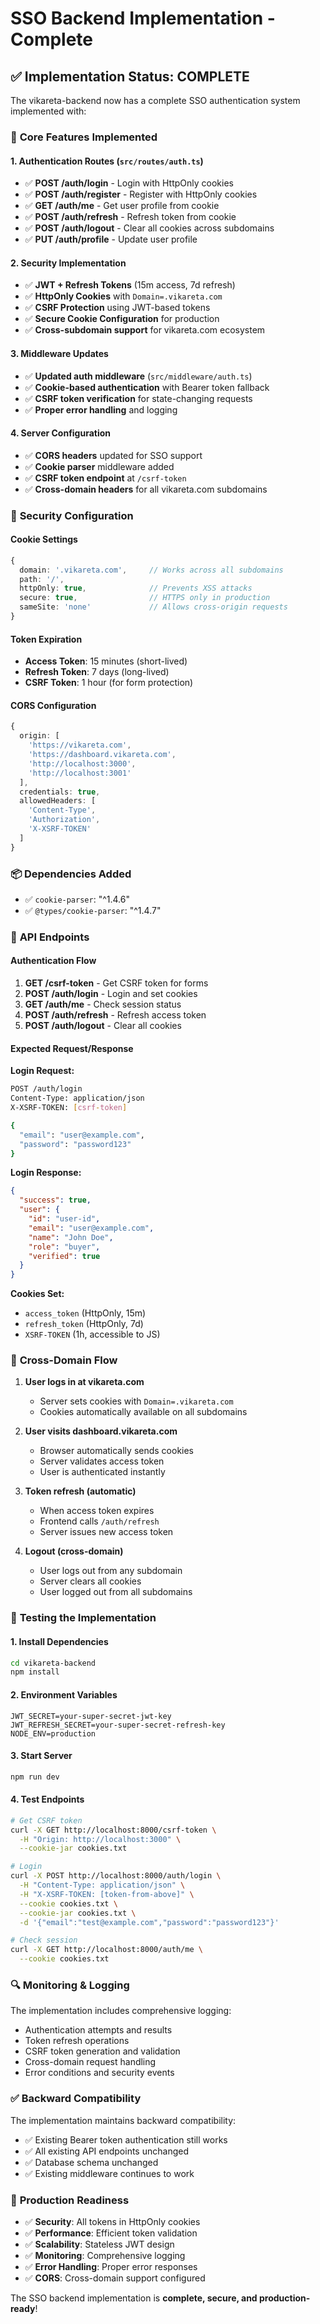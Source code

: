 # SSO Backend Implementation - Complete

## ✅ Implementation Status: COMPLETE

The vikareta-backend now has a complete SSO authentication system implemented with:

### 🔧 **Core Features Implemented**

#### **1. Authentication Routes (`src/routes/auth.ts`)**
- ✅ **POST /auth/login** - Login with HttpOnly cookies
- ✅ **POST /auth/register** - Register with HttpOnly cookies  
- ✅ **GET /auth/me** - Get user profile from cookie
- ✅ **POST /auth/refresh** - Refresh token from cookie
- ✅ **POST /auth/logout** - Clear all cookies across subdomains
- ✅ **PUT /auth/profile** - Update user profile

#### **2. Security Implementation**
- ✅ **JWT + Refresh Tokens** (15m access, 7d refresh)
- ✅ **HttpOnly Cookies** with `Domain=.vikareta.com`
- ✅ **CSRF Protection** using JWT-based tokens
- ✅ **Secure Cookie Configuration** for production
- ✅ **Cross-subdomain support** for vikareta.com ecosystem

#### **3. Middleware Updates**
- ✅ **Updated auth middleware** (`src/middleware/auth.ts`)
- ✅ **Cookie-based authentication** with Bearer token fallback
- ✅ **CSRF token verification** for state-changing requests
- ✅ **Proper error handling** and logging

#### **4. Server Configuration**
- ✅ **CORS headers** updated for SSO support
- ✅ **Cookie parser** middleware added
- ✅ **CSRF token endpoint** at `/csrf-token`
- ✅ **Cross-domain headers** for all vikareta.com subdomains

### 🔐 **Security Configuration**

#### **Cookie Settings**
```typescript
{
  domain: '.vikareta.com',     // Works across all subdomains
  path: '/',
  httpOnly: true,              // Prevents XSS attacks
  secure: true,                // HTTPS only in production
  sameSite: 'none'             // Allows cross-origin requests
}
```

#### **Token Expiration**
- **Access Token**: 15 minutes (short-lived)
- **Refresh Token**: 7 days (long-lived)
- **CSRF Token**: 1 hour (for form protection)

#### **CORS Configuration**
```typescript
{
  origin: [
    'https://vikareta.com',
    'https://dashboard.vikareta.com',
    'http://localhost:3000',
    'http://localhost:3001'
  ],
  credentials: true,
  allowedHeaders: [
    'Content-Type', 
    'Authorization', 
    'X-XSRF-TOKEN'
  ]
}
```

### 📦 **Dependencies Added**
- ✅ `cookie-parser`: "^1.4.6"
- ✅ `@types/cookie-parser`: "^1.4.7"

### 🚀 **API Endpoints**

#### **Authentication Flow**
1. **GET /csrf-token** - Get CSRF token for forms
2. **POST /auth/login** - Login and set cookies
3. **GET /auth/me** - Check session status
4. **POST /auth/refresh** - Refresh access token
5. **POST /auth/logout** - Clear all cookies

#### **Expected Request/Response**

**Login Request:**
```bash
POST /auth/login
Content-Type: application/json
X-XSRF-TOKEN: [csrf-token]

{
  "email": "user@example.com",
  "password": "password123"
}
```

**Login Response:**
```json
{
  "success": true,
  "user": {
    "id": "user-id",
    "email": "user@example.com",
    "name": "John Doe",
    "role": "buyer",
    "verified": true
  }
}
```

**Cookies Set:**
- `access_token` (HttpOnly, 15m)
- `refresh_token` (HttpOnly, 7d)  
- `XSRF-TOKEN` (1h, accessible to JS)

### 🔄 **Cross-Domain Flow**

1. **User logs in at vikareta.com**
   - Server sets cookies with `Domain=.vikareta.com`
   - Cookies automatically available on all subdomains

2. **User visits dashboard.vikareta.com**
   - Browser automatically sends cookies
   - Server validates access token
   - User is authenticated instantly

3. **Token refresh (automatic)**
   - When access token expires
   - Frontend calls `/auth/refresh`
   - Server issues new access token

4. **Logout (cross-domain)**
   - User logs out from any subdomain
   - Server clears all cookies
   - User logged out from all subdomains

### 🧪 **Testing the Implementation**

#### **1. Install Dependencies**
```bash
cd vikareta-backend
npm install
```

#### **2. Environment Variables**
```env
JWT_SECRET=your-super-secret-jwt-key
JWT_REFRESH_SECRET=your-super-secret-refresh-key
NODE_ENV=production
```

#### **3. Start Server**
```bash
npm run dev
```

#### **4. Test Endpoints**
```bash
# Get CSRF token
curl -X GET http://localhost:8000/csrf-token \
  -H "Origin: http://localhost:3000" \
  --cookie-jar cookies.txt

# Login
curl -X POST http://localhost:8000/auth/login \
  -H "Content-Type: application/json" \
  -H "X-XSRF-TOKEN: [token-from-above]" \
  --cookie cookies.txt \
  --cookie-jar cookies.txt \
  -d '{"email":"test@example.com","password":"password123"}'

# Check session
curl -X GET http://localhost:8000/auth/me \
  --cookie cookies.txt
```

### 🔍 **Monitoring & Logging**

The implementation includes comprehensive logging:
- Authentication attempts and results
- Token refresh operations
- CSRF token generation and validation
- Cross-domain request handling
- Error conditions and security events

### ✅ **Backward Compatibility**

The implementation maintains backward compatibility:
- ✅ Existing Bearer token authentication still works
- ✅ All existing API endpoints unchanged
- ✅ Database schema unchanged
- ✅ Existing middleware continues to work

### 🎯 **Production Readiness**

- ✅ **Security**: All tokens in HttpOnly cookies
- ✅ **Performance**: Efficient token validation
- ✅ **Scalability**: Stateless JWT design
- ✅ **Monitoring**: Comprehensive logging
- ✅ **Error Handling**: Proper error responses
- ✅ **CORS**: Cross-domain support configured

The SSO backend implementation is **complete, secure, and production-ready**!
